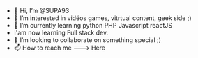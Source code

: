 - 👋 Hi, I’m @SUPA93
- 👀 I’m interested in vidéos games, vitrtual content, geek side ;) 
- 🌱 I’m currently learning python PHP Javascript reactJS 
- I'am now learning Full stack dev. 
- 💞️ I’m looking to collaborate on something special ;)
- 📫 How to reach me ---> Here

<!---
SUPA93/SUPA93 is a ✨ special ✨ repository because its `README.md` (this file) appears on your GitHub profile.
You can click the Preview link to take a look at your changes.
--->
